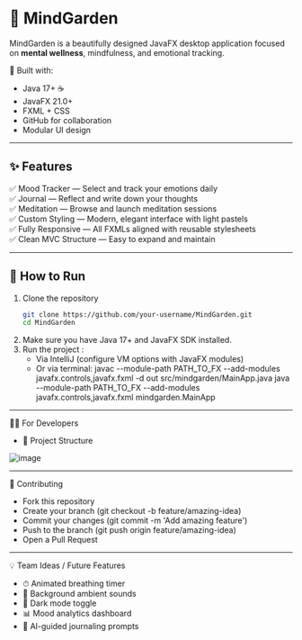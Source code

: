 # 🌱 MindGarden

MindGarden is a beautifully designed JavaFX desktop application focused on **mental wellness**, mindfulness, and emotional tracking.

🧘 Built with:
- Java 17+ ☕
- JavaFX 21.0+
- FXML + CSS
- GitHub for collaboration
- Modular UI design

---

## ✨ Features

✅ Mood Tracker — Select and track your emotions daily  
✅ Journal — Reflect and write down your thoughts  
✅ Meditation — Browse and launch meditation sessions  
✅ Custom Styling — Modern, elegant interface with light pastels  
✅ Fully Responsive — All FXMLs aligned with reusable stylesheets  
✅ Clean MVC Structure — Easy to expand and maintain

---


## 🚀 How to Run

1. Clone the repository  
   ```bash
   git clone https://github.com/your-username/MindGarden.git
   cd MindGarden


2. Make sure you have Java 17+ and JavaFX SDK installed.
3. Run the project :
   - Via IntelliJ (configure VM options with JavaFX modules)
   - Or via terminal:
     javac --module-path PATH_TO_FX --add-modules javafx.controls,javafx.fxml -d out src/mindgarden/MainApp.java
     java --module-path PATH_TO_FX --add-modules javafx.controls,javafx.fxml mindgarden.MainApp

---
👨‍💻 For Developers
 - 📁 Project Structure



![image](https://github.com/user-attachments/assets/802049b8-811e-493b-98de-e80a5b155bef)

---
   🤝 Contributing
- Fork this repository
- Create your branch (git checkout -b feature/amazing-idea)
- Commit your changes (git commit -m 'Add amazing feature')
- Push to the branch (git push origin feature/amazing-idea)
- Open a Pull Request

---

💡 Team Ideas / Future Features
- ⏱ Animated breathing timer
- 🎵 Background ambient sounds
- 🌙 Dark mode toggle
- 📊 Mood analytics dashboard
- 🧠 AI-guided journaling prompts






